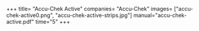 +++
title= "Accu-Chek Active"
companies= "Accu-Chek"
images= ["accu-chek-active0.png", "accu-chek-active-strips.jpg"]
manual="accu-chek-active.pdf"
time="5"
+++
